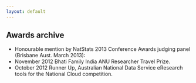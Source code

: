 ```yaml
---
layout: default
---
```


## Awards archive

- Honourable mention by NatStats 2013 Conference Awards judging panel (Brisbane Aust. March 2013):
- November 2012 Bhati Family India  ANU Researcher Travel Prize.
- October 2012 Runner Up, Australian National Data Service eResearch tools for the National Cloud competition.